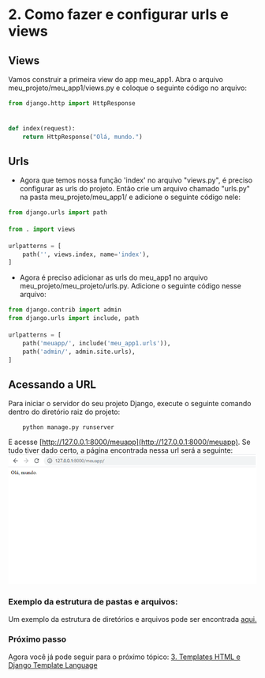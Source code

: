 # 2. Como fazer e configurar urls e views

## Views

Vamos construir a primeira view do app meu_app1. Abra o arquivo meu_projeto/meu_app1/views.py e coloque o seguinte código no arquivo:

```python
from django.http import HttpResponse


def index(request):
    return HttpResponse("Olá, mundo.")
```

## Urls

- Agora que temos nossa função 'index' no arquivo "views.py", é preciso configurar as urls do projeto. Então crie um arquivo chamado "urls.py" na pasta meu_projeto/meu_app1/ e adicione o seguinte código nele:

```python
from django.urls import path

from . import views

urlpatterns = [
    path('', views.index, name='index'),
]
```

- Agora é preciso adicionar as urls do meu_app1 no arquivo meu_projeto/meu_projeto/urls.py. Adicione o seguinte código nesse arquivo:

```python
from django.contrib import admin
from django.urls import include, path

urlpatterns = [
    path('meuapp/', include('meu_app1.urls')),
    path('admin/', admin.site.urls),
]
```

## Acessando a URL

Para iniciar o servidor do seu projeto Django, execute o seguinte comando dentro do diretório raiz do projeto:

        python manage.py runserver

E acesse [http://127.0.0.1:8000/meuapp](http://127.0.0.1:8000/meuapp). Se tudo tiver dado certo, a página encontrada nessa url será a seguinte: 
![Django Success](https://github.com/nunescarol/es3/blob/main/imagens/django-view-meuapp.png?raw=true)

### Exemplo da estrutura de pastas e arquivos:

Um exemplo da estrutura de diretórios e arquivos pode ser encontrada [aqui.](./meu_projeto)

### Próximo passo

Agora você já pode seguir para o próximo tópico: [3. Templates HTML e Django Template Language](https://github.com/nunescarol/es3/tree/main/2.%20django/3.%20Templates%20HTML%20e%20Django%20Template%20Language)
